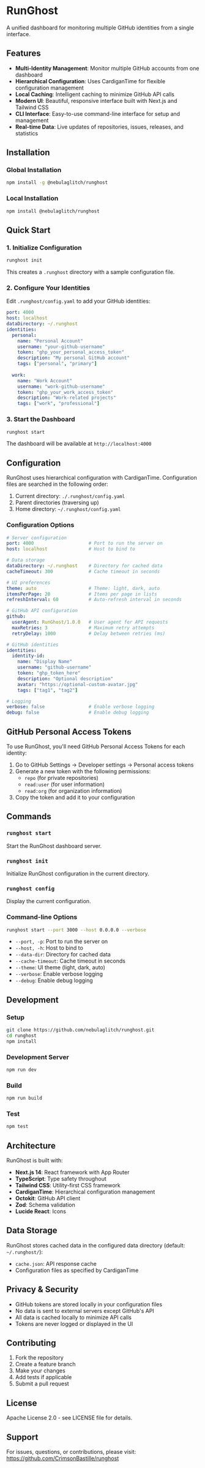# RunGhost

A unified dashboard for monitoring multiple GitHub identities from a single interface.

## Features

- **Multi-Identity Management**: Monitor multiple GitHub accounts from one dashboard
- **Hierarchical Configuration**: Uses CardiganTime for flexible configuration management
- **Local Caching**: Intelligent caching to minimize GitHub API calls
- **Modern UI**: Beautiful, responsive interface built with Next.js and Tailwind CSS
- **CLI Interface**: Easy-to-use command-line interface for setup and management
- **Real-time Data**: Live updates of repositories, issues, releases, and statistics

## Installation

### Global Installation

```bash
npm install -g @nebulaglitch/runghost
```

### Local Installation

```bash
npm install @nebulaglitch/runghost
```

## Quick Start

### 1. Initialize Configuration

```bash
runghost init
```

This creates a `.runghost` directory with a sample configuration file.

### 2. Configure Your Identities

Edit `.runghost/config.yaml` to add your GitHub identities:

```yaml
port: 4000
host: localhost
dataDirectory: ~/.runghost
identities:
  personal:
    name: "Personal Account"
    username: "your-github-username"
    token: "ghp_your_personal_access_token"
    description: "My personal GitHub account"
    tags: ["personal", "primary"]
  
  work:
    name: "Work Account"
    username: "work-github-username"
    token: "ghp_your_work_access_token"
    description: "Work-related projects"
    tags: ["work", "professional"]
```

### 3. Start the Dashboard

```bash
runghost start
```

The dashboard will be available at `http://localhost:4000`

## Configuration

RunGhost uses hierarchical configuration with CardiganTime. Configuration files are searched in the following order:

1. Current directory: `./.runghost/config.yaml`
2. Parent directories (traversing up)
3. Home directory: `~/.runghost/config.yaml`

### Configuration Options

```yaml
# Server configuration
port: 4000                    # Port to run the server on
host: localhost               # Host to bind to

# Data storage
dataDirectory: ~/.runghost    # Directory for cached data
cacheTimeout: 300             # Cache timeout in seconds

# UI preferences
theme: auto                   # Theme: light, dark, auto
itemsPerPage: 20              # Items per page in lists
refreshInterval: 60           # Auto-refresh interval in seconds

# GitHub API configuration
github:
  userAgent: RunGhost/1.0.0   # User agent for API requests
  maxRetries: 3               # Maximum retry attempts
  retryDelay: 1000            # Delay between retries (ms)

# GitHub identities
identities:
  identity-id:
    name: "Display Name"
    username: "github-username"
    token: "ghp_token_here"
    description: "Optional description"
    avatar: "https://optional-custom-avatar.jpg"
    tags: ["tag1", "tag2"]

# Logging
verbose: false                # Enable verbose logging
debug: false                  # Enable debug logging
```

## GitHub Personal Access Tokens

To use RunGhost, you'll need GitHub Personal Access Tokens for each identity:

1. Go to GitHub Settings → Developer settings → Personal access tokens
2. Generate a new token with the following permissions:
   - `repo` (for private repositories)
   - `read:user` (for user information)
   - `read:org` (for organization information)
3. Copy the token and add it to your configuration

## Commands

### `runghost start`
Start the RunGhost dashboard server.

### `runghost init`
Initialize RunGhost configuration in the current directory.

### `runghost config`
Display the current configuration.

### Command-line Options

```bash
runghost start --port 3000 --host 0.0.0.0 --verbose
```

- `--port, -p`: Port to run the server on
- `--host, -h`: Host to bind to
- `--data-dir`: Directory for cached data
- `--cache-timeout`: Cache timeout in seconds
- `--theme`: UI theme (light, dark, auto)
- `--verbose`: Enable verbose logging
- `--debug`: Enable debug logging

## Development

### Setup

```bash
git clone https://github.com/nebulaglitch/runghost.git
cd runghost
npm install
```

### Development Server

```bash
npm run dev
```

### Build

```bash
npm run build
```

### Test

```bash
npm test
```

## Architecture

RunGhost is built with:

- **Next.js 14**: React framework with App Router
- **TypeScript**: Type safety throughout
- **Tailwind CSS**: Utility-first CSS framework
- **CardiganTime**: Hierarchical configuration management
- **Octokit**: GitHub API client
- **Zod**: Schema validation
- **Lucide React**: Icons

## Data Storage

RunGhost stores cached data in the configured data directory (default: `~/.runghost/`):

- `cache.json`: API response cache
- Configuration files as specified by CardiganTime

## Privacy & Security

- GitHub tokens are stored locally in your configuration files
- No data is sent to external servers except GitHub's API
- All data is cached locally to minimize API calls
- Tokens are never logged or displayed in the UI

## Contributing

1. Fork the repository
2. Create a feature branch
3. Make your changes
4. Add tests if applicable
5. Submit a pull request

## License

Apache License 2.0 - see LICENSE file for details.

## Support

For issues, questions, or contributions, please visit:
https://github.com/CrimsonBastille/runghost
